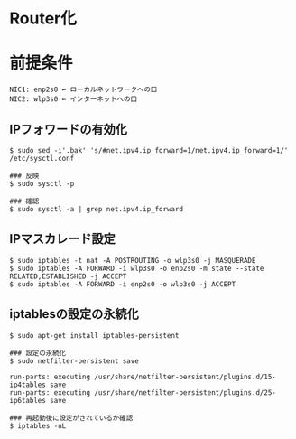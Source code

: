 # Router化
# 前提条件
```
NIC1: enp2s0 ← ローカルネットワークへの口
NIC2: wlp3s0 ← インターネットへの口
```

## IPフォワードの有効化
```
$ sudo sed -i'.bak' 's/#net.ipv4.ip_forward=1/net.ipv4.ip_forward=1/' /etc/sysctl.conf
```
```
### 反映
$ sudo sysctl -p

### 確認
$ sudo sysctl -a | grep net.ipv4.ip_forward
```
## IPマスカレード設定
```
$ sudo iptables -t nat -A POSTROUTING -o wlp3s0 -j MASQUERADE
$ sudo iptables -A FORWARD -i wlp3s0 -o enp2s0 -m state --state RELATED,ESTABLISHED -j ACCEPT
$ sudo iptables -A FORWARD -i enp2s0 -o wlp3s0 -j ACCEPT
```
## iptablesの設定の永続化
```
$ sudo apt-get install iptables-persistent
```
```
### 設定の永続化
$ sudo netfilter-persistent save
```
```
run-parts: executing /usr/share/netfilter-persistent/plugins.d/15-ip4tables save
run-parts: executing /usr/share/netfilter-persistent/plugins.d/25-ip6tables save
```
```
### 再起動後に設定がされているか確認
$ iptables -nL
```
